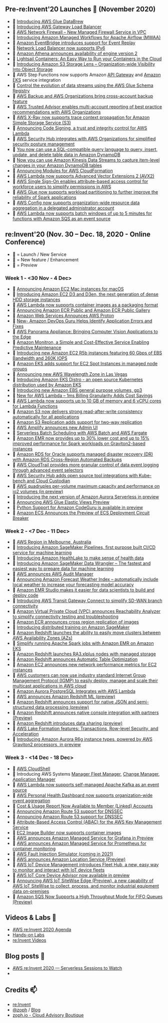 ## Pre-re:Invent'20 Launches 🚀 (November 2020)

- 🚀 [Introducing AWS Glue DataBrew](https://aws.amazon.com/blogs/aws/announcing-aws-glue-databrew-a-visual-data-preparation-tool-that-helps-you-clean-and-normalize-data-faster/)
- 🚀 [Introducing AWS Gateway Load Balancer](https://aws.amazon.com/about-aws/whats-new/2020/11/introducing-aws-gateway-load-balancer/)
- 🚀 [AWS Network Firewall – New Managed Firewall Service in VPC](https://aws.amazon.com/blogs/aws/aws-network-firewall-new-managed-firewall-service-in-vpc/?utm_source=feedburner&utm_medium=feed&utm_campaign=Feed%3A+AmazonWebServicesBlog+%28Amazon+Web+Services+Blog%29)
- 🚀 [Introducing Amazon Managed Workflows for Apache Airflow (MWAA)](https://aws.amazon.com/about-aws/whats-new/2020/11/introducing-amazon-managed-workflows-for-apache-airflow-mwaa/)
- 🍫 [Amazon EventBridge introduces support for Event Replay](https://aws.amazon.com/about-aws/whats-new/2020/11/amazon-eventbridge-introduces-support-for-event-replay/)
- 🍫 [Network Load Balancer now supports IPv6](https://aws.amazon.com/about-aws/whats-new/2020/11/network-load-balancer-supports-ipv6/)
- 🍫 [Amazon Athena announces availability of engine version 2](https://aws.amazon.com/about-aws/whats-new/2020/11/amazon-athena-announces-availability-of-engine-version-2/)
- 🍫 [Lightsail Containers: An Easy Way to Run your Containers in the Cloud](https://aws.amazon.com/blogs/aws/lightsail-containers-an-easy-way-to-run-your-containers-in-the-cloud/?utm_source=feedburner&utm_medium=feed&utm_campaign=Feed%3A+AmazonWebServicesBlog+%28Amazon+Web+Services+Blog%29)
- 🍫 [Introducing Amazon S3 Storage Lens – Organization-wide Visibility Into Object Storage](https://aws.amazon.com/blogs/aws/s3-storage-lens/)
- 🍫 AWS Step Functions now supports Amazon [API Gateway](https://aws.amazon.com/about-aws/whats-new/2020/11/aws-step-functions-supports-amazon-api-gateway-service-integration/) and  [Amazon EKS](https://aws.amazon.com/about-aws/whats-new/2020/11/aws-step-functions-now-supports-amazon-eks-service-integration/) service integration
- 🍫 [Control the evolution of data streams using the AWS Glue Schema Registry](https://aws.amazon.com/about-aws/whats-new/2020/11/control-evolution-data-streams-using-aws-glue-schema-registry/)
- 🍫 [AWS Backup and AWS Organizations bring cross-account backup feature](https://aws.amazon.com/about-aws/whats-new/2020/11/aws-backup-enables-aws-organizations-bring-cross-account-backup-feature/)
- 🍫 [AWS Trusted Advisor enables multi-account reporting of best practice recommendations with AWS Organizations](https://aws.amazon.com/about-aws/whats-new/2020/11/aws-trusted-advisor-enables-multi-account-reporting-of-best-practice-recommendations-with-aws-organizations/)
- 🍫 [AWS X-Ray now supports trace context propagation for Amazon Simple Storage Service (S3)](https://aws.amazon.com/about-aws/whats-new/2020/11/aws-x-ray-supports-trace-context-propagation-amazon-simple-storage-service-s3/)
- 🍫 [Announcing Code Signing, a trust and integrity control for AWS Lambda](https://aws.amazon.com/about-aws/whats-new/2020/11/announcing-code-signing-a-trust-and-integrity-control-for-aws-lambda/)
- 🍫 [AWS Security Hub integrates with AWS Organizations for simplified security posture management](https://aws.amazon.com/about-aws/whats-new/2020/11/aws-security-hub-integrates-with-aws-organizations-for-simplified-security-posture-management/)
- 🍫 [You now can use a SQL-compatible query language to query, insert, update, and delete table data in Amazon DynamoDB](https://aws.amazon.com/about-aws/whats-new/2020/11/you-now-can-use-a-sql-compatible-query-language-to-query-insert-update-and-delete-table-data-in-amazon-dynamodb/)
- 🍫 [Now you can use Amazon Kinesis Data Streams to capture item-level changes in your Amazon DynamoDB tables](https://aws.amazon.com/pt/about-aws/whats-new/2020/11/now-you-can-use-amazon-kinesis-data-streams-to-capture-item-level-changes-in-your-amazon-dynamodb-table/)
- 🍫 [Announcing Modules for AWS CloudFormation](https://aws.amazon.com/about-aws/whats-new/2020/11/announcing-modules-for-aws-cloudformation/)
- 🍫 [AWS Lambda now supports Advanced Vector Extensions 2 (AVX2)](https://aws.amazon.com/about-aws/whats-new/2020/11/aws-lambda-supports-advance-vector-extensions-2/)
- 🍫 [AWS Single Sign-On enables attribute-based access control for workforce users to simplify permissions in AWS](https://aws.amazon.com/about-aws/whats-new/2020/11/aws-single-sign-on-enables-attribute-based-access-control-simplify-permissions/)
- 🍫 [AWS Glue now supports workload partitioning to further improve the reliability of Spark applications](https://aws.amazon.com/about-aws/whats-new/2020/11/aws-glue-now-supports-workload-partitioning-to-further-improve-the-reliability-of-spark-applications/)
- 🍫 [AWS Config now supports organization-wide resource data aggregation in a delegated administrator account](https://aws.amazon.com/about-aws/whats-new/2020/11/aws-config-supports-organization-wide-resource-data-aggregation-delegated-administrator-account/)
- 🍫 [AWS Lambda now supports batch windows of up to 5 minutes for functions with Amazon SQS as an event source](https://aws.amazon.com/about-aws/whats-new/2020/11/aws-lambda-now-supports-batch-windows-of-up-to-5-minutes-for-functions/)


## re:Invent'20 (Nov. 30 – Dec. 18, 2020 - Online Conference)

- 🚀 = Launch / New Service
- 🍫 = New feature / Enhancement
- 🌊 = Preview

### Week 1 - <30 Nov - 4 Dec>

- 🚀 [Announcing Amazon EC2 Mac instances for macOS](https://aws.amazon.com/about-aws/whats-new/2020/11/announcing-amazon-ec2-mac-instances-for-macos/)
- 🚀 [Introducing Amazon EC2 D3 and D3en, the next generation of dense HDD storage instances](https://aws.amazon.com/about-aws/whats-new/2020/12/introducing-amazon-ec2-d3-and-d3en-the-next-generation-of-dense-hdd-storage-instances/)
- 🚀 [AWS Lambda now supports container images as a packaging format](https://aws.amazon.com/about-aws/whats-new/2020/12/aws-lambda-now-supports-container-images-as-a-packaging-format/)
- 🚀 [Announcing Amazon ECR Public and Amazon ECR Public Gallery](https://aws.amazon.com/about-aws/whats-new/2020/12/announcing-amazon-ecr-public-and-amazon-ecr-public-gallery/)
- 🚀 [Amazon Web Services Announces AWS Proton](https://aws.amazon.com/about-aws/whats-new/2020/12/amazon-web-services-announces-aws-proton/)
- 🚀 [New- Amazon DevOps Guru Helps Identify Application Errors and Fixes](https://aws.amazon.com/blogs/aws/amazon-devops-guru-machine-learning-powered-service-identifies-application-errors-and-fixes/)
- 🚀 [AWS Panorama Appliance: Bringing Computer Vision Applications to the Edge](https://aws.amazon.com/blogs/aws/using-computer-vision-applications-at-the-edge/)
- 🚀 [Amazon Monitron, a Simple and Cost-Effective Service Enabling Predictive Maintenance](https://aws.amazon.com/blogs/aws/amazon-monitron-a-simple-cost-effective-service-enabling-predictive-maintenance/)
- 🍫 [Introducing new Amazon EC2 R5b instances featuring 60 Gbps of EBS Bandwidth and 260K IOPS](https://aws.amazon.com/about-aws/whats-new/2020/12/introducing-new-amazon-ec2-r5b-instances-featuring-60-gbps-of-ebs-bandwidth-and-260K-iops/)
- 🍫 [Amazon EKS adds support for EC2 Spot Instances in managed node groups](https://aws.amazon.com/about-aws/whats-new/2020/12/amazon-eks-support-ec2-spot-instances-managed-node-groups/)
- 🍫 [Announcing new AWS Wavelength Zone in Las Vegas](https://aws.amazon.com/about-aws/whats-new/2020/12/announcing-new-aws-wavelength-zone-las-vegas/)
- 🍫 [Introducing Amazon EKS Distro - an open source Kubernetes distribution used by Amazon EKS](https://aws.amazon.com/about-aws/whats-new/2020/12/introducing-amazon-eks-distro/)
- 🍫 [Introducing new Amazon EBS general purpose volumes, gp3](https://aws.amazon.com/about-aws/whats-new/2020/12/introducing-new-amazon-ebs-general-purpose-volumes-gp3/)
- 🍫 [New for AWS Lambda – 1ms Billing Granularity Adds Cost Savings](https://aws.amazon.com/blogs/aws/new-for-aws-lambda-1ms-billing-granularity-adds-cost-savings/)
- 🍫 [AWS Lambda now supports up to 10 GB of memory and 6 vCPU cores for Lambda Functions](https://aws.amazon.com/about-aws/whats-new/2020/12/aws-lambda-supports-10gb-memory-6-vcpu-cores-lambda-functions/)
- 🍫 [Amazon S3 now delivers strong read-after-write consistency automatically for all applications](https://aws.amazon.com/about-aws/whats-new/2020/12/amazon-s3-now-delivers-strong-read-after-write-consistency-automatically-for-all-applications/)
- 🍫 [Amazon S3 Replication adds support for two-way replication](https://aws.amazon.com/about-aws/whats-new/2020/12/amazon-s3-replication-adds-support-two-way-replication/)
- 🍫 [AWS Amplify announces new Admin UI](https://aws.amazon.com/about-aws/whats-new/2020/12/aws-amplify-announces-new-admin-ui/)
- 🍫 [Serverless Batch Scheduling with AWS Batch and AWS Fargate](https://aws.amazon.com/about-aws/whats-new/2020/12/severless-batch-scheduling-with-aws-batch-and-aws-fargate/)
- 🍫 [Amazon EMR now provides up to 30% lower cost and up to 15% improved performance for Spark workloads on Graviton2-based instances](https://aws.amazon.com/about-aws/whats-new/2020/12/amazon-emr-now-provides-up-to-30-lower-cost-and-up-to-15-improved-performance/)
- 🍫 [Amazon RDS for Oracle supports managed disaster recovery (DR) with Amazon RDS Cross-Region Automated Backups](https://aws.amazon.com/about-aws/whats-new/2020/12/amazon-rds-for-oracle-supports-managed-dr-with-cross-region-automated-backups/)
- 🍫 [AWS CloudTrail provides more granular control of data event logging through advanced event selectors](https://aws.amazon.com/about-aws/whats-new/2020/11/aws-cloudtrail-provides-more-granular-control-of-data-event-logging/)
- 🍫 [AWS Security Hub adds open source tool integrations with Kube-bench and Cloud Custodian](https://aws.amazon.com/about-aws/whats-new/2020/12/aws-security-hub-adds-open-source-tool-integration-with-kube-bench-and-cloud-custodian/)
- 🌊 [AWS quadruples per-volume maximum capacity and performance on io2 volumes (in preview)](https://aws.amazon.com/about-aws/whats-new/2020/12/aws-quadruples-per-volume-maximum-capacity-and-performance-on-io2-volumes-in-preview/)
- 🌊 [Introducing the next version of Amazon Aurora Serverless in preview](https://aws.amazon.com/about-aws/whats-new/2020/12/introducing-the-next-version-of-amazon-aurora-serverless-in-preview/)
- 🌊 [Announcing AWS Glue Elastic Views Preview](https://aws.amazon.com/about-aws/whats-new/2020/12/announcing-aws-glue-elastic-view-preview/)
- 🌊 [Python Support for Amazon CodeGuru is available in preview](https://aws.amazon.com/about-aws/whats-new/2020/12/python-support-for-amazon-codeguru-is-available-in-preview/)
- 🌊 [Amazon ECS Announces the Preview of ECS Deployment Circuit Breaker](https://aws.amazon.com/about-aws/whats-new/2020/12/amazon-ecs-announces-the-preview-of-ecs-deployment-circuit-breaker/)
### Week 2 - <7 Dec - 11 Dec>

- 🚀 [AWS Region in Melbourne, Australia](https://aws.amazon.com/fr/blogs/aws/in-the-works-aws-region-in-melbourne-australia/)
- 🚀 [Introducing Amazon SageMaker Pipelines, first purpose built CI/CD service for machine learning](https://aws.amazon.com/about-aws/whats-new/2020/12/introducing-amazon-sagemaker-pipelines-first-purpose-built-ci-cd-service-machine-learning/)
- 🚀 [Introducing Amazon HealthLake to make sense of health data](https://aws.amazon.com/about-aws/whats-new/2020/12/introducing-amazon-healthlake-to-make-sense-of-health-data/)
- 🚀 [Introducing Amazon SageMaker Data Wrangler – The fastest and easiest way to prepare data for machine learning](https://aws.amazon.com/about-aws/whats-new/2020/12/introducing-amazon-sagemaker-data-wrangler-the-fastest-and-easiest-way-to-prepare-data-for-machine-learning/)
- 🚀 [AWS announces AWS Audit Manager](https://aws.amazon.com/about-aws/whats-new/2020/12/aws-announces-aws-audit-manager/)
- 🚀 [Announcing Amazon Forecast Weather Index – automatically include local weather to increase your forecasting model accuracy](https://aws.amazon.com/about-aws/whats-new/2020/12/announcing-amazon-forecast-weather-index-include-local-weather-increase-forecasting-model-accuracy/)
- 🚀 [Amazon EMR Studio makes it easier for data scientists to build and deploy code](https://aws.amazon.com/about-aws/whats-new/2020/12/amazon-emr-introduces-amazon-emr-studio-makes-it-easier-for-data-scientists-to-build-and-deploy-code/)
- 🚀 [Introducing AWS Transit Gateway Connect to simplify SD-WAN branch connectivity](https://aws.amazon.com/about-aws/whats-new/2020/12/introducing-aws-transit-gateway-connect-to-simplify-sd-wan-branch-connectivity/)
- 🚀 [Amazon Virtual Private Cloud (VPC) announces Reachability Analyzer to simplify connectivity testing and troubleshooting](https://aws.amazon.com/about-aws/whats-new/2020/12/amazon-vpc-announces-reachability-analyzer-to-simplify-connectivity-testing-and-troubleshooting/)
- 🍫 [Amazon ECR announces cross region replication of images](https://aws.amazon.com/about-aws/whats-new/2020/12/amazon-ecr-announces-cross-region-replication-of-images/)
- 🍫 [Introducing distributed training on Amazon SageMaker](https://aws.amazon.com/about-aws/whats-new/2020/12/introducing-distributed-training-on-amazon-sagemaker/)
- 🍫 [Amazon Redshift launches the ability to easily move clusters between AWS Availability Zones (AZs)](https://aws.amazon.com/about-aws/whats-new/2020/12/amazon-redshift-launches-ability-easily-move-clusters-between-aws-availability-zones/)
- 🍫 [Simplify running Apache Spark jobs with Amazon EMR on Amazon EKS](https://aws.amazon.com/about-aws/whats-new/2020/12/simplify-running-apache-spark-jobs-amazon-emr-amazon-eks/)
- 🍫 [Amazon Redshift launches RA3.xlplus nodes with managed storage](https://aws.amazon.com/about-aws/whats-new/2020/12/amazon-redshift-launches-ra3-xlplus-nodes-managed-storage/)
- 🍫 [Amazon Redshift announces Automatic Table Optimization](https://aws.amazon.com/about-aws/whats-new/2020/12/amazon-redshift-announces-automatic-table-optimization/)
- 🍫 [Amazon EC2 announces new network performance metrics for EC2 instances](https://aws.amazon.com/about-aws/whats-new/2020/12/amazon-ec2-announces-new-network-performance-metrics-for-ec2-instances/)
- 🍫 [AWS customers can now use industry standard Internet Group Management Protocol (IGMP) to easily deploy, manage and scale their multicast applications in AWS cloud](https://aws.amazon.com/about-aws/whats-new/2020/12/aws-customers-use-industry-standard-internet-group-management-protocol/)
- 🍫 [Amazon Aurora PostgreSQL Integrates with AWS Lambda](https://aws.amazon.com/about-aws/whats-new/2020/12/amazon-aurora-postgresql-integrates-with-aws-lambda/)
- 🌊 [AWS announces Amazon Redshift ML (preview)](https://aws.amazon.com/about-aws/whats-new/2020/12/aws-announces-amazon-redshift-ml-preview/)
- 🌊 [Amazon Redshift announces support for native JSON and semi-structured data processing (preview)](https://aws.amazon.com/about-aws/whats-new/2020/12/amazon-redshift-announces-support-native-json-semi-structured-data-processing/)
- 🌊 [Amazon Redshift announces native console integration with partners (Preview)](https://aws.amazon.com/about-aws/whats-new/2020/12/amazon-redshift-announces-native-console-integration-with-partners-preview/)
- 🌊 [Amazon Redshift introduces data sharing (preview)](https://aws.amazon.com/about-aws/whats-new/2020/12/amazon-redshift-introduces-data-sharing-preview/)
- 🌊 [AWS Lake Formation features: Transactions, Row-level Security, and Acceleration](https://aws.amazon.com/about-aws/whats-new/2020/12/announcing-preview-aws-lake-formation-features/)
- 🌊 [Introducing Amazon Aurora R6g instance types, powered by AWS Graviton2 processors, in preview](https://aws.amazon.com/about-aws/whats-new/2020/12/introducing-amazon-aurora-r6g-instance-types-powered-by-aws-graviton-2-processors-in-preview/)

### Week 3 - <14 Dec - 18 Dec>

- 🚀 [AWS CloudShell](https://aws.amazon.com/fr/about-aws/whats-new/2020/12/introducing-aws-cloudshell/)
- 🚀 Introducing AWS Systems [Manager Fleet Manager](https://aws.amazon.com/about-aws/whats-new/2020/12/introducing-aws-systems-manager-fleet-manager/), [Change Manager](https://aws.amazon.com/about-aws/whats-new/2020/12/introducing-aws-systems-manager-change-manager/), [Application Manager](https://aws.amazon.com/about-aws/whats-new/2020/12/introducing-aws-systems-manager-application-manager/)
- 🍫 [AWS Lambda now supports self-managed Apache Kafka as an event source](https://aws.amazon.com/about-aws/whats-new/2020/12/aws-lambda-now-supports-self-managed-apache-kafka-as-an-event-source/)
- 🍫 [AWS Personal Health Dashboard now supports organization-wide event aggregation](https://aws.amazon.com/about-aws/whats-new/2020/12/aws-personal-health-dashboard-supports-organization-wide-event-aggregation/)
- 🍫 [Cost & Usage Report Now Available to Member (Linked) Accounts](https://aws.amazon.com/about-aws/whats-new/2020/12/cost-and-usage-report-now-available-to-member-linked-accounts/)
- 🍫 [Announcing Amazon Route 53 support for DNSSEC](https://aws.amazon.com/about-aws/whats-new/2020/12/announcing-amazon-route-53-support-dnssec/)
- 🍫 [Announcing Amazon Route 53 support for DNSSEC](https://aws.amazon.com/about-aws/whats-new/2020/12/announcing-amazon-route-53-support-dnssec/)
- 🍫 [Attribute-Based Access Control (ABAC) for the AWS Key Management Service](https://aws.amazon.com/about-aws/whats-new/2020/12/attribute-based-access-control-abac-aws-key-management-service/)
- 🍫 [EC2 Image Builder now supports container images](https://aws.amazon.com/about-aws/whats-new/2020/12/ec2-image-builder-supports-container-images/)
- 🌊 [AWS announces Amazon Managed Service for Grafana in Preview](https://aws.amazon.com/about-aws/whats-new/2020/12/aws-announces-amazon-managed-service-for-grafana-in-preview/)
- 🌊 [AWS announces Amazon Managed Service for Prometheus for container monitoring](https://aws.amazon.com/about-aws/whats-new/2020/12/aws-announces-amazon-managed-service-for-prometheus/)
- 🌊 [AWS Fault Injection Simulator (coming in 2021)](https://aws.amazon.com/fis/)
- 🌊 [AWS announces Amazon Location Service (Preview)](https://aws.amazon.com/about-aws/whats-new/2020/12/aws-announces-amazon-location-service-preview/)
- 🌊 [AWS IoT Device Management introduces Fleet Hub, a new, easy way to monitor and interact with IoT device fleets](https://aws.amazon.com/about-aws/whats-new/2020/12/aws-iot-device-management-introduces-fleet-hub/)
- 🌊 [AWS IoT Core Device Advisor now available in preview](https://aws.amazon.com/about-aws/whats-new/2020/12/aws-iot-core-device-advisor-now-available-in-preview/)
- 🌊 [Announcing AWS IoT SiteWise Edge (Preview), a new capability of AWS IoT SiteWise to collect, process, and monitor industrial equipment data on-premises](https://aws.amazon.com/about-aws/whats-new/2020/12/announcing-aws-iot-sitewise-edge-preview/)
- 🌊 [Amazon SQS Now Supports a High Throughput Mode for FIFO Queues (Preview)](https://aws.amazon.com/about-aws/whats-new/2020/12/amazon-sqs-supports-high-throughput-fifo-queues-preview/)

## Videos & Labs 🍿

* [AWS re:Invent 2020 Agenda](https://cloudpegboard.com/reinvent2020.html)
* [Hands-on Labs](https://pages.awscloud.com/re-invent-hands-on-labs-registration_2020.html)
* [re:Invent Videos](https://awsstash.com/)

## Blog posts 📰

* [AWS re:Invent 2020 — Serverless Sessions to Watch](https://sbrisals.medium.com/aws-re-invent-2020-serverless-sessions-to-watch-d6655e0e6f82)
* 


## Credits 📫

* [re:Invent](https://reinvent.awsevents.com/)
* [@zoph](https://twitter.com/zoph) / [Blog](https://zoph.me/)
* [zoph.io - Cloud Advisory Boutique](https://zoph.io)
